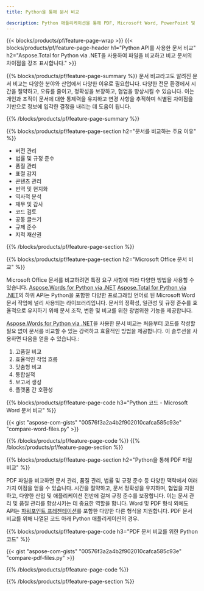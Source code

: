 ```yaml
---
title: Python을 통해 문서 비교 

description: Python 애플리케이션을 통해 PDF, Microsoft Word, PowerPoint 및 Excel 파일을 비교하세요. 강조 표시된 비교 결과를 얻으십시오.
---
```


{{< blocks/products/pf/feature-page-wrap >}}
{{< blocks/products/pf/feature-page-header h1="Python API를 사용한 문서 비교" h2="Aspose.Total for Python via .NET을 사용하여 파일을 비교하고 비교 문서의 차이점을 강조 표시합니다." >}}

{{% blocks/products/pf/feature-page-summary %}}
문서 비교라고도 알려진 문서 비교는 다양한 분야와 산업에서 다양한 이유로 필요합니다. 다양한 전문 환경에서 시간을 절약하고, 오류를 줄이고, 정확성을 보장하고, 협업을 향상시킬 수 있습니다. 이는 개인과 조직이 문서에 대한 통제력을 유지하고 변경 사항을 추적하며 식별된 차이점을 기반으로 정보에 입각한 결정을 내리는 데 도움이 됩니다.

{{% /blocks/products/pf/feature-page-summary  %}}

{{% blocks/products/pf/feature-page-section  h2="문서를 비교하는 주요 이유" %}}

- 버전 관리
- 법률 및 규정 준수
- 품질 관리
- 표절 감지
- 콘텐츠 관리
- 번역 및 현지화
- 역사적 분석
- 재무 및 감사
- 코드 검토
- 공동 글쓰기
- 규제 준수
- 지적 재산권

{{% /blocks/products/pf/feature-page-section %}}

{{% blocks/products/pf/feature-page-section  h2="Microsoft Office 문서 비교" %}}

Microsoft Office 문서를 비교하려면 특정 요구 사항에 따라 다양한 방법을 사용할 수 있습니다. [Aspose.Words for Python via .NET](https://products.aspose.com/words/python-net/) [Aspose.Total for Python via .NET](https://products.aspose.com/total/python-net/)의 하위 API는 Python을 포함한 다양한 프로그래밍 언어로 된 Microsoft Word 문서 작업에 널리 사용되는 라이브러리입니다. 문서의 정확성, 일관성 및 규정 준수를 효율적으로 유지하기 위해 문서 조작, 변환 및 비교를 위한 광범위한 기능을 제공합니다.  <br />

[Aspose.Words for Python via .NET](https://products.aspose.com/words/python-net/)을 사용한 문서 비교는 처음부터 코드를 작성할 필요 없이 문서를 비교할 수 있는 강력하고 효율적인 방법을 제공합니다. 이 솔루션을 사용하면 다음을 얻을 수 있습니다.:<br />

1. 고품질 비교<br />
2. 효율적인 작업 흐름<br />
3. 맞춤형 비교<br />
4. 통합실적<br />
5. 보고서 생성<br />
6. 플랫폼 간 호환성


{{% blocks/products/pf/feature-page-code h3="Python 코드 - Microsoft Word 문서 비교" %}}

{{< gist "aspose-com-gists" "00576f3a2a4b2f902010cafca585c93e" "compare-word-files.py" >}}

{{% /blocks/products/pf/feature-page-code  %}}
{{% /blocks/products/pf/feature-page-section %}}

{{% blocks/products/pf/feature-page-section  h2="Python을 통해 PDF 파일 비교" %}}

PDF 파일을 비교하면 문서 관리, 품질 관리, 법률 및 규정 준수 등 다양한 맥락에서 여러 가지 이점을 얻을 수 있습니다. 시간을 절약하고, 문서 정확성을 유지하며, 협업을 지원하고, 다양한 산업 및 애플리케이션 전반에 걸쳐 규정 준수를 보장합니다. 이는 문서 관리 및 품질 관리를 향상시키는 데 중요한 역할을 합니다. Word 및 PDF 형식 외에도 API는 [파워포인트 프레젠테이션](https://products.aspose.com/total/python-net/compare/pptx/)를 포함한 다양한 다른 형식을 지원합니다. PDF 문서 비교를 위해 나열된 코드 아래 Python 애플리케이션의 경우.


{{% blocks/products/pf/feature-page-code h3="PDF 문서 비교를 위한 Python 코드" %}}

{{< gist "aspose-com-gists" "00576f3a2a4b2f902010cafca585c93e" "compare-pdf-files.py" >}}

{{% /blocks/products/pf/feature-page-code  %}}

{{% /blocks/products/pf/feature-page-section %}}